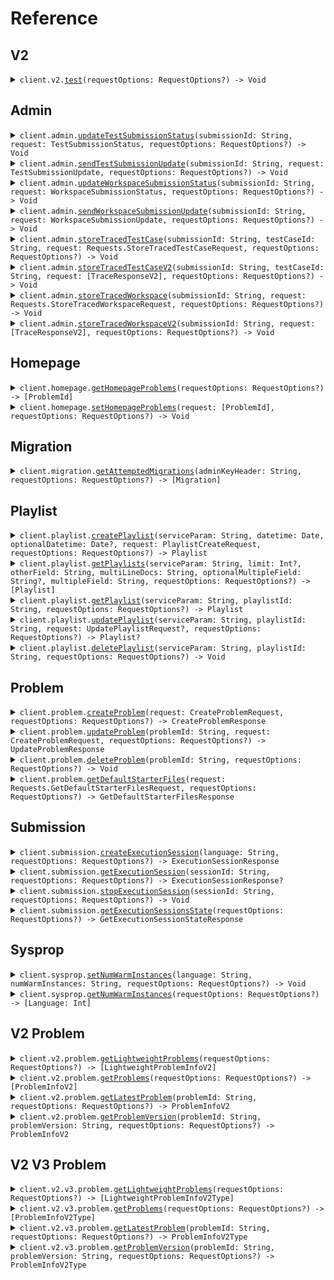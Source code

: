# Reference
## V2
<details><summary><code>client.v2.<a href="/Sources/Resources/V2/V2Client.swift">test</a>(requestOptions: RequestOptions?) -> Void</code></summary>
<dl>
<dd>

#### 🔌 Usage

<dl>
<dd>

<dl>
<dd>

```swift
import Foundation
import Trace

private func main() async throws {
    let client = TraceClient(token: "<token>")

    _ = try await client.v2.test()
}

try await main()
```
</dd>
</dl>
</dd>
</dl>

#### ⚙️ Parameters

<dl>
<dd>

<dl>
<dd>

**requestOptions:** `RequestOptions?` — Additional options for configuring the request, such as custom headers or timeout settings.
    
</dd>
</dl>
</dd>
</dl>


</dd>
</dl>
</details>

## Admin
<details><summary><code>client.admin.<a href="/Sources/Resources/Admin/AdminClient.swift">updateTestSubmissionStatus</a>(submissionId: String, request: TestSubmissionStatus, requestOptions: RequestOptions?) -> Void</code></summary>
<dl>
<dd>

#### 🔌 Usage

<dl>
<dd>

<dl>
<dd>

```swift
import Foundation
import Trace

private func main() async throws {
    let client = TraceClient(token: "<token>")

    _ = try await client.admin.updateTestSubmissionStatus(
        submissionId: UUID(uuidString: "d5e9c84f-c2b2-4bf4-b4b0-7ffd7a9ffc32")!,
        request: TestSubmissionStatus.stopped(
            .init(

            )
        )
    )
}

try await main()
```
</dd>
</dl>
</dd>
</dl>

#### ⚙️ Parameters

<dl>
<dd>

<dl>
<dd>

**submissionId:** `String` 
    
</dd>
</dl>

<dl>
<dd>

**request:** `TestSubmissionStatus` 
    
</dd>
</dl>

<dl>
<dd>

**requestOptions:** `RequestOptions?` — Additional options for configuring the request, such as custom headers or timeout settings.
    
</dd>
</dl>
</dd>
</dl>


</dd>
</dl>
</details>

<details><summary><code>client.admin.<a href="/Sources/Resources/Admin/AdminClient.swift">sendTestSubmissionUpdate</a>(submissionId: String, request: TestSubmissionUpdate, requestOptions: RequestOptions?) -> Void</code></summary>
<dl>
<dd>

#### 🔌 Usage

<dl>
<dd>

<dl>
<dd>

```swift
import Foundation
import Trace

private func main() async throws {
    let client = TraceClient(token: "<token>")

    _ = try await client.admin.sendTestSubmissionUpdate(
        submissionId: UUID(uuidString: "d5e9c84f-c2b2-4bf4-b4b0-7ffd7a9ffc32")!,
        request: TestSubmissionUpdate(
            updateTime: try! Date("2024-01-15T09:30:00Z", strategy: .iso8601),
            updateInfo: TestSubmissionUpdateInfo.running(
                .init(
                    running: 
                )
            )
        )
    )
}

try await main()
```
</dd>
</dl>
</dd>
</dl>

#### ⚙️ Parameters

<dl>
<dd>

<dl>
<dd>

**submissionId:** `String` 
    
</dd>
</dl>

<dl>
<dd>

**request:** `TestSubmissionUpdate` 
    
</dd>
</dl>

<dl>
<dd>

**requestOptions:** `RequestOptions?` — Additional options for configuring the request, such as custom headers or timeout settings.
    
</dd>
</dl>
</dd>
</dl>


</dd>
</dl>
</details>

<details><summary><code>client.admin.<a href="/Sources/Resources/Admin/AdminClient.swift">updateWorkspaceSubmissionStatus</a>(submissionId: String, request: WorkspaceSubmissionStatus, requestOptions: RequestOptions?) -> Void</code></summary>
<dl>
<dd>

#### 🔌 Usage

<dl>
<dd>

<dl>
<dd>

```swift
import Foundation
import Trace

private func main() async throws {
    let client = TraceClient(token: "<token>")

    _ = try await client.admin.updateWorkspaceSubmissionStatus(
        submissionId: UUID(uuidString: "d5e9c84f-c2b2-4bf4-b4b0-7ffd7a9ffc32")!,
        request: WorkspaceSubmissionStatus.stopped(
            .init(

            )
        )
    )
}

try await main()
```
</dd>
</dl>
</dd>
</dl>

#### ⚙️ Parameters

<dl>
<dd>

<dl>
<dd>

**submissionId:** `String` 
    
</dd>
</dl>

<dl>
<dd>

**request:** `WorkspaceSubmissionStatus` 
    
</dd>
</dl>

<dl>
<dd>

**requestOptions:** `RequestOptions?` — Additional options for configuring the request, such as custom headers or timeout settings.
    
</dd>
</dl>
</dd>
</dl>


</dd>
</dl>
</details>

<details><summary><code>client.admin.<a href="/Sources/Resources/Admin/AdminClient.swift">sendWorkspaceSubmissionUpdate</a>(submissionId: String, request: WorkspaceSubmissionUpdate, requestOptions: RequestOptions?) -> Void</code></summary>
<dl>
<dd>

#### 🔌 Usage

<dl>
<dd>

<dl>
<dd>

```swift
import Foundation
import Trace

private func main() async throws {
    let client = TraceClient(token: "<token>")

    _ = try await client.admin.sendWorkspaceSubmissionUpdate(
        submissionId: UUID(uuidString: "d5e9c84f-c2b2-4bf4-b4b0-7ffd7a9ffc32")!,
        request: WorkspaceSubmissionUpdate(
            updateTime: try! Date("2024-01-15T09:30:00Z", strategy: .iso8601),
            updateInfo: WorkspaceSubmissionUpdateInfo.running(
                .init(
                    running: 
                )
            )
        )
    )
}

try await main()
```
</dd>
</dl>
</dd>
</dl>

#### ⚙️ Parameters

<dl>
<dd>

<dl>
<dd>

**submissionId:** `String` 
    
</dd>
</dl>

<dl>
<dd>

**request:** `WorkspaceSubmissionUpdate` 
    
</dd>
</dl>

<dl>
<dd>

**requestOptions:** `RequestOptions?` — Additional options for configuring the request, such as custom headers or timeout settings.
    
</dd>
</dl>
</dd>
</dl>


</dd>
</dl>
</details>

<details><summary><code>client.admin.<a href="/Sources/Resources/Admin/AdminClient.swift">storeTracedTestCase</a>(submissionId: String, testCaseId: String, request: Requests.StoreTracedTestCaseRequest, requestOptions: RequestOptions?) -> Void</code></summary>
<dl>
<dd>

#### 🔌 Usage

<dl>
<dd>

<dl>
<dd>

```swift
import Foundation
import Trace

private func main() async throws {
    let client = TraceClient(token: "<token>")

    _ = try await client.admin.storeTracedTestCase(
        submissionId: UUID(uuidString: "d5e9c84f-c2b2-4bf4-b4b0-7ffd7a9ffc32")!,
        testCaseId: "testCaseId",
        request: .init(
            result: TestCaseResultWithStdout(
                result: TestCaseResult(
                    expectedResult: VariableValue.integerValue(
                        .init(
                            integerValue: 
                        )
                    ),
                    actualResult: ActualResult.value(
                        .init(
                            value: VariableValue.integerValue(
                                .init(
                                    integerValue: 
                                )
                            )
                        )
                    ),
                    passed: true
                ),
                stdout: "stdout"
            ),
            traceResponses: [
                TraceResponse(
                    submissionId: UUID(uuidString: "d5e9c84f-c2b2-4bf4-b4b0-7ffd7a9ffc32")!,
                    lineNumber: 1,
                    returnValue: DebugVariableValue.integerValue(
                        .init(
                            integerValue: 
                        )
                    ),
                    expressionLocation: ExpressionLocation(
                        start: 1,
                        offset: 1
                    ),
                    stack: StackInformation(
                        numStackFrames: 1,
                        topStackFrame: StackFrame(
                            methodName: "methodName",
                            lineNumber: 1,
                            scopes: [
                                Scope(
                                    variables: [
                                        "variables": DebugVariableValue.integerValue(
                                            .init(
                                                integerValue: 
                                            )
                                        )
                                    ]
                                ),
                                Scope(
                                    variables: [
                                        "variables": DebugVariableValue.integerValue(
                                            .init(
                                                integerValue: 
                                            )
                                        )
                                    ]
                                )
                            ]
                        )
                    ),
                    stdout: "stdout"
                ),
                TraceResponse(
                    submissionId: UUID(uuidString: "d5e9c84f-c2b2-4bf4-b4b0-7ffd7a9ffc32")!,
                    lineNumber: 1,
                    returnValue: DebugVariableValue.integerValue(
                        .init(
                            integerValue: 
                        )
                    ),
                    expressionLocation: ExpressionLocation(
                        start: 1,
                        offset: 1
                    ),
                    stack: StackInformation(
                        numStackFrames: 1,
                        topStackFrame: StackFrame(
                            methodName: "methodName",
                            lineNumber: 1,
                            scopes: [
                                Scope(
                                    variables: [
                                        "variables": DebugVariableValue.integerValue(
                                            .init(
                                                integerValue: 
                                            )
                                        )
                                    ]
                                ),
                                Scope(
                                    variables: [
                                        "variables": DebugVariableValue.integerValue(
                                            .init(
                                                integerValue: 
                                            )
                                        )
                                    ]
                                )
                            ]
                        )
                    ),
                    stdout: "stdout"
                )
            ]
        )
    )
}

try await main()
```
</dd>
</dl>
</dd>
</dl>

#### ⚙️ Parameters

<dl>
<dd>

<dl>
<dd>

**submissionId:** `String` 
    
</dd>
</dl>

<dl>
<dd>

**testCaseId:** `String` 
    
</dd>
</dl>

<dl>
<dd>

**request:** `Requests.StoreTracedTestCaseRequest` 
    
</dd>
</dl>

<dl>
<dd>

**requestOptions:** `RequestOptions?` — Additional options for configuring the request, such as custom headers or timeout settings.
    
</dd>
</dl>
</dd>
</dl>


</dd>
</dl>
</details>

<details><summary><code>client.admin.<a href="/Sources/Resources/Admin/AdminClient.swift">storeTracedTestCaseV2</a>(submissionId: String, testCaseId: String, request: [TraceResponseV2], requestOptions: RequestOptions?) -> Void</code></summary>
<dl>
<dd>

#### 🔌 Usage

<dl>
<dd>

<dl>
<dd>

```swift
import Foundation
import Trace

private func main() async throws {
    let client = TraceClient(token: "<token>")

    _ = try await client.admin.storeTracedTestCaseV2(
        submissionId: UUID(uuidString: "d5e9c84f-c2b2-4bf4-b4b0-7ffd7a9ffc32")!,
        testCaseId: "testCaseId",
        request: [
            TraceResponseV2(
                submissionId: UUID(uuidString: "d5e9c84f-c2b2-4bf4-b4b0-7ffd7a9ffc32")!,
                lineNumber: 1,
                file: TracedFile(
                    filename: "filename",
                    directory: "directory"
                ),
                returnValue: DebugVariableValue.integerValue(
                    .init(
                        integerValue: 
                    )
                ),
                expressionLocation: ExpressionLocation(
                    start: 1,
                    offset: 1
                ),
                stack: StackInformation(
                    numStackFrames: 1,
                    topStackFrame: StackFrame(
                        methodName: "methodName",
                        lineNumber: 1,
                        scopes: [
                            Scope(
                                variables: [
                                    "variables": DebugVariableValue.integerValue(
                                        .init(
                                            integerValue: 
                                        )
                                    )
                                ]
                            ),
                            Scope(
                                variables: [
                                    "variables": DebugVariableValue.integerValue(
                                        .init(
                                            integerValue: 
                                        )
                                    )
                                ]
                            )
                        ]
                    )
                ),
                stdout: "stdout"
            ),
            TraceResponseV2(
                submissionId: UUID(uuidString: "d5e9c84f-c2b2-4bf4-b4b0-7ffd7a9ffc32")!,
                lineNumber: 1,
                file: TracedFile(
                    filename: "filename",
                    directory: "directory"
                ),
                returnValue: DebugVariableValue.integerValue(
                    .init(
                        integerValue: 
                    )
                ),
                expressionLocation: ExpressionLocation(
                    start: 1,
                    offset: 1
                ),
                stack: StackInformation(
                    numStackFrames: 1,
                    topStackFrame: StackFrame(
                        methodName: "methodName",
                        lineNumber: 1,
                        scopes: [
                            Scope(
                                variables: [
                                    "variables": DebugVariableValue.integerValue(
                                        .init(
                                            integerValue: 
                                        )
                                    )
                                ]
                            ),
                            Scope(
                                variables: [
                                    "variables": DebugVariableValue.integerValue(
                                        .init(
                                            integerValue: 
                                        )
                                    )
                                ]
                            )
                        ]
                    )
                ),
                stdout: "stdout"
            )
        ]
    )
}

try await main()
```
</dd>
</dl>
</dd>
</dl>

#### ⚙️ Parameters

<dl>
<dd>

<dl>
<dd>

**submissionId:** `String` 
    
</dd>
</dl>

<dl>
<dd>

**testCaseId:** `String` 
    
</dd>
</dl>

<dl>
<dd>

**request:** `[TraceResponseV2]` 
    
</dd>
</dl>

<dl>
<dd>

**requestOptions:** `RequestOptions?` — Additional options for configuring the request, such as custom headers or timeout settings.
    
</dd>
</dl>
</dd>
</dl>


</dd>
</dl>
</details>

<details><summary><code>client.admin.<a href="/Sources/Resources/Admin/AdminClient.swift">storeTracedWorkspace</a>(submissionId: String, request: Requests.StoreTracedWorkspaceRequest, requestOptions: RequestOptions?) -> Void</code></summary>
<dl>
<dd>

#### 🔌 Usage

<dl>
<dd>

<dl>
<dd>

```swift
import Foundation
import Trace

private func main() async throws {
    let client = TraceClient(token: "<token>")

    _ = try await client.admin.storeTracedWorkspace(
        submissionId: UUID(uuidString: "d5e9c84f-c2b2-4bf4-b4b0-7ffd7a9ffc32")!,
        request: .init(
            workspaceRunDetails: WorkspaceRunDetails(
                exceptionV2: ExceptionV2.generic(
                    .init(
                        exceptionType: "exceptionType",
                        exceptionMessage: "exceptionMessage",
                        exceptionStacktrace: "exceptionStacktrace"
                    )
                ),
                exception: ExceptionInfo(
                    exceptionType: "exceptionType",
                    exceptionMessage: "exceptionMessage",
                    exceptionStacktrace: "exceptionStacktrace"
                ),
                stdout: "stdout"
            ),
            traceResponses: [
                TraceResponse(
                    submissionId: UUID(uuidString: "d5e9c84f-c2b2-4bf4-b4b0-7ffd7a9ffc32")!,
                    lineNumber: 1,
                    returnValue: DebugVariableValue.integerValue(
                        .init(
                            integerValue: 
                        )
                    ),
                    expressionLocation: ExpressionLocation(
                        start: 1,
                        offset: 1
                    ),
                    stack: StackInformation(
                        numStackFrames: 1,
                        topStackFrame: StackFrame(
                            methodName: "methodName",
                            lineNumber: 1,
                            scopes: [
                                Scope(
                                    variables: [
                                        "variables": DebugVariableValue.integerValue(
                                            .init(
                                                integerValue: 
                                            )
                                        )
                                    ]
                                ),
                                Scope(
                                    variables: [
                                        "variables": DebugVariableValue.integerValue(
                                            .init(
                                                integerValue: 
                                            )
                                        )
                                    ]
                                )
                            ]
                        )
                    ),
                    stdout: "stdout"
                ),
                TraceResponse(
                    submissionId: UUID(uuidString: "d5e9c84f-c2b2-4bf4-b4b0-7ffd7a9ffc32")!,
                    lineNumber: 1,
                    returnValue: DebugVariableValue.integerValue(
                        .init(
                            integerValue: 
                        )
                    ),
                    expressionLocation: ExpressionLocation(
                        start: 1,
                        offset: 1
                    ),
                    stack: StackInformation(
                        numStackFrames: 1,
                        topStackFrame: StackFrame(
                            methodName: "methodName",
                            lineNumber: 1,
                            scopes: [
                                Scope(
                                    variables: [
                                        "variables": DebugVariableValue.integerValue(
                                            .init(
                                                integerValue: 
                                            )
                                        )
                                    ]
                                ),
                                Scope(
                                    variables: [
                                        "variables": DebugVariableValue.integerValue(
                                            .init(
                                                integerValue: 
                                            )
                                        )
                                    ]
                                )
                            ]
                        )
                    ),
                    stdout: "stdout"
                )
            ]
        )
    )
}

try await main()
```
</dd>
</dl>
</dd>
</dl>

#### ⚙️ Parameters

<dl>
<dd>

<dl>
<dd>

**submissionId:** `String` 
    
</dd>
</dl>

<dl>
<dd>

**request:** `Requests.StoreTracedWorkspaceRequest` 
    
</dd>
</dl>

<dl>
<dd>

**requestOptions:** `RequestOptions?` — Additional options for configuring the request, such as custom headers or timeout settings.
    
</dd>
</dl>
</dd>
</dl>


</dd>
</dl>
</details>

<details><summary><code>client.admin.<a href="/Sources/Resources/Admin/AdminClient.swift">storeTracedWorkspaceV2</a>(submissionId: String, request: [TraceResponseV2], requestOptions: RequestOptions?) -> Void</code></summary>
<dl>
<dd>

#### 🔌 Usage

<dl>
<dd>

<dl>
<dd>

```swift
import Foundation
import Trace

private func main() async throws {
    let client = TraceClient(token: "<token>")

    _ = try await client.admin.storeTracedWorkspaceV2(
        submissionId: UUID(uuidString: "d5e9c84f-c2b2-4bf4-b4b0-7ffd7a9ffc32")!,
        request: [
            TraceResponseV2(
                submissionId: UUID(uuidString: "d5e9c84f-c2b2-4bf4-b4b0-7ffd7a9ffc32")!,
                lineNumber: 1,
                file: TracedFile(
                    filename: "filename",
                    directory: "directory"
                ),
                returnValue: DebugVariableValue.integerValue(
                    .init(
                        integerValue: 
                    )
                ),
                expressionLocation: ExpressionLocation(
                    start: 1,
                    offset: 1
                ),
                stack: StackInformation(
                    numStackFrames: 1,
                    topStackFrame: StackFrame(
                        methodName: "methodName",
                        lineNumber: 1,
                        scopes: [
                            Scope(
                                variables: [
                                    "variables": DebugVariableValue.integerValue(
                                        .init(
                                            integerValue: 
                                        )
                                    )
                                ]
                            ),
                            Scope(
                                variables: [
                                    "variables": DebugVariableValue.integerValue(
                                        .init(
                                            integerValue: 
                                        )
                                    )
                                ]
                            )
                        ]
                    )
                ),
                stdout: "stdout"
            ),
            TraceResponseV2(
                submissionId: UUID(uuidString: "d5e9c84f-c2b2-4bf4-b4b0-7ffd7a9ffc32")!,
                lineNumber: 1,
                file: TracedFile(
                    filename: "filename",
                    directory: "directory"
                ),
                returnValue: DebugVariableValue.integerValue(
                    .init(
                        integerValue: 
                    )
                ),
                expressionLocation: ExpressionLocation(
                    start: 1,
                    offset: 1
                ),
                stack: StackInformation(
                    numStackFrames: 1,
                    topStackFrame: StackFrame(
                        methodName: "methodName",
                        lineNumber: 1,
                        scopes: [
                            Scope(
                                variables: [
                                    "variables": DebugVariableValue.integerValue(
                                        .init(
                                            integerValue: 
                                        )
                                    )
                                ]
                            ),
                            Scope(
                                variables: [
                                    "variables": DebugVariableValue.integerValue(
                                        .init(
                                            integerValue: 
                                        )
                                    )
                                ]
                            )
                        ]
                    )
                ),
                stdout: "stdout"
            )
        ]
    )
}

try await main()
```
</dd>
</dl>
</dd>
</dl>

#### ⚙️ Parameters

<dl>
<dd>

<dl>
<dd>

**submissionId:** `String` 
    
</dd>
</dl>

<dl>
<dd>

**request:** `[TraceResponseV2]` 
    
</dd>
</dl>

<dl>
<dd>

**requestOptions:** `RequestOptions?` — Additional options for configuring the request, such as custom headers or timeout settings.
    
</dd>
</dl>
</dd>
</dl>


</dd>
</dl>
</details>

## Homepage
<details><summary><code>client.homepage.<a href="/Sources/Resources/Homepage/HomepageClient.swift">getHomepageProblems</a>(requestOptions: RequestOptions?) -> [ProblemId]</code></summary>
<dl>
<dd>

#### 🔌 Usage

<dl>
<dd>

<dl>
<dd>

```swift
import Foundation
import Trace

private func main() async throws {
    let client = TraceClient(token: "<token>")

    _ = try await client.homepage.getHomepageProblems()
}

try await main()
```
</dd>
</dl>
</dd>
</dl>

#### ⚙️ Parameters

<dl>
<dd>

<dl>
<dd>

**requestOptions:** `RequestOptions?` — Additional options for configuring the request, such as custom headers or timeout settings.
    
</dd>
</dl>
</dd>
</dl>


</dd>
</dl>
</details>

<details><summary><code>client.homepage.<a href="/Sources/Resources/Homepage/HomepageClient.swift">setHomepageProblems</a>(request: [ProblemId], requestOptions: RequestOptions?) -> Void</code></summary>
<dl>
<dd>

#### 🔌 Usage

<dl>
<dd>

<dl>
<dd>

```swift
import Foundation
import Trace

private func main() async throws {
    let client = TraceClient(token: "<token>")

    _ = try await client.homepage.setHomepageProblems(request: [
        "string",
        "string"
    ])
}

try await main()
```
</dd>
</dl>
</dd>
</dl>

#### ⚙️ Parameters

<dl>
<dd>

<dl>
<dd>

**request:** `[ProblemId]` 
    
</dd>
</dl>

<dl>
<dd>

**requestOptions:** `RequestOptions?` — Additional options for configuring the request, such as custom headers or timeout settings.
    
</dd>
</dl>
</dd>
</dl>


</dd>
</dl>
</details>

## Migration
<details><summary><code>client.migration.<a href="/Sources/Resources/Migration/MigrationClient.swift">getAttemptedMigrations</a>(adminKeyHeader: String, requestOptions: RequestOptions?) -> [Migration]</code></summary>
<dl>
<dd>

#### 🔌 Usage

<dl>
<dd>

<dl>
<dd>

```swift
import Foundation
import Trace

private func main() async throws {
    let client = TraceClient(token: "<token>")

    _ = try await client.migration.getAttemptedMigrations()
}

try await main()
```
</dd>
</dl>
</dd>
</dl>

#### ⚙️ Parameters

<dl>
<dd>

<dl>
<dd>

**adminKeyHeader:** `String` 
    
</dd>
</dl>

<dl>
<dd>

**requestOptions:** `RequestOptions?` — Additional options for configuring the request, such as custom headers or timeout settings.
    
</dd>
</dl>
</dd>
</dl>


</dd>
</dl>
</details>

## Playlist
<details><summary><code>client.playlist.<a href="/Sources/Resources/Playlist/PlaylistClient.swift">createPlaylist</a>(serviceParam: String, datetime: Date, optionalDatetime: Date?, request: PlaylistCreateRequest, requestOptions: RequestOptions?) -> Playlist</code></summary>
<dl>
<dd>

#### 📝 Description

<dl>
<dd>

<dl>
<dd>

Create a new playlist
</dd>
</dl>
</dd>
</dl>

#### 🔌 Usage

<dl>
<dd>

<dl>
<dd>

```swift
import Foundation
import Trace

private func main() async throws {
    let client = TraceClient(token: "<token>")

    _ = try await client.playlist.createPlaylist(
        serviceParam: 1,
        datetime: try! Date("2024-01-15T09:30:00Z", strategy: .iso8601),
        optionalDatetime: try! Date("2024-01-15T09:30:00Z", strategy: .iso8601),
        request: .init(body: PlaylistCreateRequest(
            name: "name",
            problems: [
                "problems",
                "problems"
            ]
        ))
    )
}

try await main()
```
</dd>
</dl>
</dd>
</dl>

#### ⚙️ Parameters

<dl>
<dd>

<dl>
<dd>

**serviceParam:** `String` 
    
</dd>
</dl>

<dl>
<dd>

**datetime:** `Date` 
    
</dd>
</dl>

<dl>
<dd>

**optionalDatetime:** `Date?` 
    
</dd>
</dl>

<dl>
<dd>

**request:** `PlaylistCreateRequest` 
    
</dd>
</dl>

<dl>
<dd>

**requestOptions:** `RequestOptions?` — Additional options for configuring the request, such as custom headers or timeout settings.
    
</dd>
</dl>
</dd>
</dl>


</dd>
</dl>
</details>

<details><summary><code>client.playlist.<a href="/Sources/Resources/Playlist/PlaylistClient.swift">getPlaylists</a>(serviceParam: String, limit: Int?, otherField: String, multiLineDocs: String, optionalMultipleField: String?, multipleField: String, requestOptions: RequestOptions?) -> [Playlist]</code></summary>
<dl>
<dd>

#### 📝 Description

<dl>
<dd>

<dl>
<dd>

Returns the user's playlists
</dd>
</dl>
</dd>
</dl>

#### 🔌 Usage

<dl>
<dd>

<dl>
<dd>

```swift
import Foundation
import Trace

private func main() async throws {
    let client = TraceClient(token: "<token>")

    _ = try await client.playlist.getPlaylists(
        serviceParam: 1,
        limit: 1,
        otherField: "otherField",
        multiLineDocs: "multiLineDocs",
        optionalMultipleField: ,
        multipleField: 
    )
}

try await main()
```
</dd>
</dl>
</dd>
</dl>

#### ⚙️ Parameters

<dl>
<dd>

<dl>
<dd>

**serviceParam:** `String` 
    
</dd>
</dl>

<dl>
<dd>

**limit:** `Int?` 
    
</dd>
</dl>

<dl>
<dd>

**otherField:** `String` — i'm another field
    
</dd>
</dl>

<dl>
<dd>

**multiLineDocs:** `String` 

I'm a multiline
description
    
</dd>
</dl>

<dl>
<dd>

**optionalMultipleField:** `String?` 
    
</dd>
</dl>

<dl>
<dd>

**multipleField:** `String` 
    
</dd>
</dl>

<dl>
<dd>

**requestOptions:** `RequestOptions?` — Additional options for configuring the request, such as custom headers or timeout settings.
    
</dd>
</dl>
</dd>
</dl>


</dd>
</dl>
</details>

<details><summary><code>client.playlist.<a href="/Sources/Resources/Playlist/PlaylistClient.swift">getPlaylist</a>(serviceParam: String, playlistId: String, requestOptions: RequestOptions?) -> Playlist</code></summary>
<dl>
<dd>

#### 📝 Description

<dl>
<dd>

<dl>
<dd>

Returns a playlist
</dd>
</dl>
</dd>
</dl>

#### 🔌 Usage

<dl>
<dd>

<dl>
<dd>

```swift
import Foundation
import Trace

private func main() async throws {
    let client = TraceClient(token: "<token>")

    _ = try await client.playlist.getPlaylist(
        serviceParam: 1,
        playlistId: "playlistId"
    )
}

try await main()
```
</dd>
</dl>
</dd>
</dl>

#### ⚙️ Parameters

<dl>
<dd>

<dl>
<dd>

**serviceParam:** `String` 
    
</dd>
</dl>

<dl>
<dd>

**playlistId:** `String` 
    
</dd>
</dl>

<dl>
<dd>

**requestOptions:** `RequestOptions?` — Additional options for configuring the request, such as custom headers or timeout settings.
    
</dd>
</dl>
</dd>
</dl>


</dd>
</dl>
</details>

<details><summary><code>client.playlist.<a href="/Sources/Resources/Playlist/PlaylistClient.swift">updatePlaylist</a>(serviceParam: String, playlistId: String, request: UpdatePlaylistRequest?, requestOptions: RequestOptions?) -> Playlist?</code></summary>
<dl>
<dd>

#### 📝 Description

<dl>
<dd>

<dl>
<dd>

Updates a playlist
</dd>
</dl>
</dd>
</dl>

#### 🔌 Usage

<dl>
<dd>

<dl>
<dd>

```swift
import Foundation
import Trace

private func main() async throws {
    let client = TraceClient(token: "<token>")

    _ = try await client.playlist.updatePlaylist(
        serviceParam: 1,
        playlistId: "playlistId",
        request: UpdatePlaylistRequest(
            name: "name",
            problems: [
                "problems",
                "problems"
            ]
        )
    )
}

try await main()
```
</dd>
</dl>
</dd>
</dl>

#### ⚙️ Parameters

<dl>
<dd>

<dl>
<dd>

**serviceParam:** `String` 
    
</dd>
</dl>

<dl>
<dd>

**playlistId:** `String` 
    
</dd>
</dl>

<dl>
<dd>

**request:** `UpdatePlaylistRequest?` 
    
</dd>
</dl>

<dl>
<dd>

**requestOptions:** `RequestOptions?` — Additional options for configuring the request, such as custom headers or timeout settings.
    
</dd>
</dl>
</dd>
</dl>


</dd>
</dl>
</details>

<details><summary><code>client.playlist.<a href="/Sources/Resources/Playlist/PlaylistClient.swift">deletePlaylist</a>(serviceParam: String, playlistId: String, requestOptions: RequestOptions?) -> Void</code></summary>
<dl>
<dd>

#### 📝 Description

<dl>
<dd>

<dl>
<dd>

Deletes a playlist
</dd>
</dl>
</dd>
</dl>

#### 🔌 Usage

<dl>
<dd>

<dl>
<dd>

```swift
import Foundation
import Trace

private func main() async throws {
    let client = TraceClient(token: "<token>")

    _ = try await client.playlist.deletePlaylist(
        serviceParam: 1,
        playlistId: "playlist_id"
    )
}

try await main()
```
</dd>
</dl>
</dd>
</dl>

#### ⚙️ Parameters

<dl>
<dd>

<dl>
<dd>

**serviceParam:** `String` 
    
</dd>
</dl>

<dl>
<dd>

**playlistId:** `String` 
    
</dd>
</dl>

<dl>
<dd>

**requestOptions:** `RequestOptions?` — Additional options for configuring the request, such as custom headers or timeout settings.
    
</dd>
</dl>
</dd>
</dl>


</dd>
</dl>
</details>

## Problem
<details><summary><code>client.problem.<a href="/Sources/Resources/Problem/ProblemClient.swift">createProblem</a>(request: CreateProblemRequest, requestOptions: RequestOptions?) -> CreateProblemResponse</code></summary>
<dl>
<dd>

#### 📝 Description

<dl>
<dd>

<dl>
<dd>

Creates a problem
</dd>
</dl>
</dd>
</dl>

#### 🔌 Usage

<dl>
<dd>

<dl>
<dd>

```swift
import Foundation
import Trace

private func main() async throws {
    let client = TraceClient(token: "<token>")

    _ = try await client.problem.createProblem(request: CreateProblemRequest(
        problemName: "problemName",
        problemDescription: ProblemDescription(
            boards: [
                ProblemDescriptionBoard.html(
                    .init(
                        html: 
                    )
                ),
                ProblemDescriptionBoard.html(
                    .init(
                        html: 
                    )
                )
            ]
        ),
        files: [
            .java: ProblemFiles(
                solutionFile: FileInfo(
                    filename: "filename",
                    contents: "contents"
                ),
                readOnlyFiles: [
                    FileInfo(
                        filename: "filename",
                        contents: "contents"
                    ),
                    FileInfo(
                        filename: "filename",
                        contents: "contents"
                    )
                ]
            )
        ],
        inputParams: [
            VariableTypeAndName(
                variableType: VariableType.integerType(
                    .init(

                    )
                ),
                name: "name"
            ),
            VariableTypeAndName(
                variableType: VariableType.integerType(
                    .init(

                    )
                ),
                name: "name"
            )
        ],
        outputType: VariableType.integerType(
            .init(

            )
        ),
        testcases: [
            TestCaseWithExpectedResult(
                testCase: TestCase(
                    id: "id",
                    params: [
                        VariableValue.integerValue(
                            .init(
                                integerValue: 
                            )
                        ),
                        VariableValue.integerValue(
                            .init(
                                integerValue: 
                            )
                        )
                    ]
                ),
                expectedResult: VariableValue.integerValue(
                    .init(
                        integerValue: 
                    )
                )
            ),
            TestCaseWithExpectedResult(
                testCase: TestCase(
                    id: "id",
                    params: [
                        VariableValue.integerValue(
                            .init(
                                integerValue: 
                            )
                        ),
                        VariableValue.integerValue(
                            .init(
                                integerValue: 
                            )
                        )
                    ]
                ),
                expectedResult: VariableValue.integerValue(
                    .init(
                        integerValue: 
                    )
                )
            )
        ],
        methodName: "methodName"
    ))
}

try await main()
```
</dd>
</dl>
</dd>
</dl>

#### ⚙️ Parameters

<dl>
<dd>

<dl>
<dd>

**request:** `CreateProblemRequest` 
    
</dd>
</dl>

<dl>
<dd>

**requestOptions:** `RequestOptions?` — Additional options for configuring the request, such as custom headers or timeout settings.
    
</dd>
</dl>
</dd>
</dl>


</dd>
</dl>
</details>

<details><summary><code>client.problem.<a href="/Sources/Resources/Problem/ProblemClient.swift">updateProblem</a>(problemId: String, request: CreateProblemRequest, requestOptions: RequestOptions?) -> UpdateProblemResponse</code></summary>
<dl>
<dd>

#### 📝 Description

<dl>
<dd>

<dl>
<dd>

Updates a problem
</dd>
</dl>
</dd>
</dl>

#### 🔌 Usage

<dl>
<dd>

<dl>
<dd>

```swift
import Foundation
import Trace

private func main() async throws {
    let client = TraceClient(token: "<token>")

    _ = try await client.problem.updateProblem(
        problemId: "problemId",
        request: CreateProblemRequest(
            problemName: "problemName",
            problemDescription: ProblemDescription(
                boards: [
                    ProblemDescriptionBoard.html(
                        .init(
                            html: 
                        )
                    ),
                    ProblemDescriptionBoard.html(
                        .init(
                            html: 
                        )
                    )
                ]
            ),
            files: [
                .java: ProblemFiles(
                    solutionFile: FileInfo(
                        filename: "filename",
                        contents: "contents"
                    ),
                    readOnlyFiles: [
                        FileInfo(
                            filename: "filename",
                            contents: "contents"
                        ),
                        FileInfo(
                            filename: "filename",
                            contents: "contents"
                        )
                    ]
                )
            ],
            inputParams: [
                VariableTypeAndName(
                    variableType: VariableType.integerType(
                        .init(

                        )
                    ),
                    name: "name"
                ),
                VariableTypeAndName(
                    variableType: VariableType.integerType(
                        .init(

                        )
                    ),
                    name: "name"
                )
            ],
            outputType: VariableType.integerType(
                .init(

                )
            ),
            testcases: [
                TestCaseWithExpectedResult(
                    testCase: TestCase(
                        id: "id",
                        params: [
                            VariableValue.integerValue(
                                .init(
                                    integerValue: 
                                )
                            ),
                            VariableValue.integerValue(
                                .init(
                                    integerValue: 
                                )
                            )
                        ]
                    ),
                    expectedResult: VariableValue.integerValue(
                        .init(
                            integerValue: 
                        )
                    )
                ),
                TestCaseWithExpectedResult(
                    testCase: TestCase(
                        id: "id",
                        params: [
                            VariableValue.integerValue(
                                .init(
                                    integerValue: 
                                )
                            ),
                            VariableValue.integerValue(
                                .init(
                                    integerValue: 
                                )
                            )
                        ]
                    ),
                    expectedResult: VariableValue.integerValue(
                        .init(
                            integerValue: 
                        )
                    )
                )
            ],
            methodName: "methodName"
        )
    )
}

try await main()
```
</dd>
</dl>
</dd>
</dl>

#### ⚙️ Parameters

<dl>
<dd>

<dl>
<dd>

**problemId:** `String` 
    
</dd>
</dl>

<dl>
<dd>

**request:** `CreateProblemRequest` 
    
</dd>
</dl>

<dl>
<dd>

**requestOptions:** `RequestOptions?` — Additional options for configuring the request, such as custom headers or timeout settings.
    
</dd>
</dl>
</dd>
</dl>


</dd>
</dl>
</details>

<details><summary><code>client.problem.<a href="/Sources/Resources/Problem/ProblemClient.swift">deleteProblem</a>(problemId: String, requestOptions: RequestOptions?) -> Void</code></summary>
<dl>
<dd>

#### 📝 Description

<dl>
<dd>

<dl>
<dd>

Soft deletes a problem
</dd>
</dl>
</dd>
</dl>

#### 🔌 Usage

<dl>
<dd>

<dl>
<dd>

```swift
import Foundation
import Trace

private func main() async throws {
    let client = TraceClient(token: "<token>")

    _ = try await client.problem.deleteProblem(problemId: "problemId")
}

try await main()
```
</dd>
</dl>
</dd>
</dl>

#### ⚙️ Parameters

<dl>
<dd>

<dl>
<dd>

**problemId:** `String` 
    
</dd>
</dl>

<dl>
<dd>

**requestOptions:** `RequestOptions?` — Additional options for configuring the request, such as custom headers or timeout settings.
    
</dd>
</dl>
</dd>
</dl>


</dd>
</dl>
</details>

<details><summary><code>client.problem.<a href="/Sources/Resources/Problem/ProblemClient.swift">getDefaultStarterFiles</a>(request: Requests.GetDefaultStarterFilesRequest, requestOptions: RequestOptions?) -> GetDefaultStarterFilesResponse</code></summary>
<dl>
<dd>

#### 📝 Description

<dl>
<dd>

<dl>
<dd>

Returns default starter files for problem
</dd>
</dl>
</dd>
</dl>

#### 🔌 Usage

<dl>
<dd>

<dl>
<dd>

```swift
import Foundation
import Trace

private func main() async throws {
    let client = TraceClient(token: "<token>")

    _ = try await client.problem.getDefaultStarterFiles(request: .init(
        inputParams: [
            VariableTypeAndName(
                variableType: VariableType.integerType(
                    .init(

                    )
                ),
                name: "name"
            ),
            VariableTypeAndName(
                variableType: VariableType.integerType(
                    .init(

                    )
                ),
                name: "name"
            )
        ],
        outputType: VariableType.integerType(
            .init(

            )
        ),
        methodName: "methodName"
    ))
}

try await main()
```
</dd>
</dl>
</dd>
</dl>

#### ⚙️ Parameters

<dl>
<dd>

<dl>
<dd>

**request:** `Requests.GetDefaultStarterFilesRequest` 
    
</dd>
</dl>

<dl>
<dd>

**requestOptions:** `RequestOptions?` — Additional options for configuring the request, such as custom headers or timeout settings.
    
</dd>
</dl>
</dd>
</dl>


</dd>
</dl>
</details>

## Submission
<details><summary><code>client.submission.<a href="/Sources/Resources/Submission/SubmissionClient.swift">createExecutionSession</a>(language: String, requestOptions: RequestOptions?) -> ExecutionSessionResponse</code></summary>
<dl>
<dd>

#### 📝 Description

<dl>
<dd>

<dl>
<dd>

Returns sessionId and execution server URL for session. Spins up server.
</dd>
</dl>
</dd>
</dl>

#### 🔌 Usage

<dl>
<dd>

<dl>
<dd>

```swift
import Foundation
import Trace

private func main() async throws {
    let client = TraceClient(token: "<token>")

    _ = try await client.submission.createExecutionSession(language: .java)
}

try await main()
```
</dd>
</dl>
</dd>
</dl>

#### ⚙️ Parameters

<dl>
<dd>

<dl>
<dd>

**language:** `String` 
    
</dd>
</dl>

<dl>
<dd>

**requestOptions:** `RequestOptions?` — Additional options for configuring the request, such as custom headers or timeout settings.
    
</dd>
</dl>
</dd>
</dl>


</dd>
</dl>
</details>

<details><summary><code>client.submission.<a href="/Sources/Resources/Submission/SubmissionClient.swift">getExecutionSession</a>(sessionId: String, requestOptions: RequestOptions?) -> ExecutionSessionResponse?</code></summary>
<dl>
<dd>

#### 📝 Description

<dl>
<dd>

<dl>
<dd>

Returns execution server URL for session. Returns empty if session isn't registered.
</dd>
</dl>
</dd>
</dl>

#### 🔌 Usage

<dl>
<dd>

<dl>
<dd>

```swift
import Foundation
import Trace

private func main() async throws {
    let client = TraceClient(token: "<token>")

    _ = try await client.submission.getExecutionSession(sessionId: "sessionId")
}

try await main()
```
</dd>
</dl>
</dd>
</dl>

#### ⚙️ Parameters

<dl>
<dd>

<dl>
<dd>

**sessionId:** `String` 
    
</dd>
</dl>

<dl>
<dd>

**requestOptions:** `RequestOptions?` — Additional options for configuring the request, such as custom headers or timeout settings.
    
</dd>
</dl>
</dd>
</dl>


</dd>
</dl>
</details>

<details><summary><code>client.submission.<a href="/Sources/Resources/Submission/SubmissionClient.swift">stopExecutionSession</a>(sessionId: String, requestOptions: RequestOptions?) -> Void</code></summary>
<dl>
<dd>

#### 📝 Description

<dl>
<dd>

<dl>
<dd>

Stops execution session.
</dd>
</dl>
</dd>
</dl>

#### 🔌 Usage

<dl>
<dd>

<dl>
<dd>

```swift
import Foundation
import Trace

private func main() async throws {
    let client = TraceClient(token: "<token>")

    _ = try await client.submission.stopExecutionSession(sessionId: "sessionId")
}

try await main()
```
</dd>
</dl>
</dd>
</dl>

#### ⚙️ Parameters

<dl>
<dd>

<dl>
<dd>

**sessionId:** `String` 
    
</dd>
</dl>

<dl>
<dd>

**requestOptions:** `RequestOptions?` — Additional options for configuring the request, such as custom headers or timeout settings.
    
</dd>
</dl>
</dd>
</dl>


</dd>
</dl>
</details>

<details><summary><code>client.submission.<a href="/Sources/Resources/Submission/SubmissionClient.swift">getExecutionSessionsState</a>(requestOptions: RequestOptions?) -> GetExecutionSessionStateResponse</code></summary>
<dl>
<dd>

#### 🔌 Usage

<dl>
<dd>

<dl>
<dd>

```swift
import Foundation
import Trace

private func main() async throws {
    let client = TraceClient(token: "<token>")

    _ = try await client.submission.getExecutionSessionsState()
}

try await main()
```
</dd>
</dl>
</dd>
</dl>

#### ⚙️ Parameters

<dl>
<dd>

<dl>
<dd>

**requestOptions:** `RequestOptions?` — Additional options for configuring the request, such as custom headers or timeout settings.
    
</dd>
</dl>
</dd>
</dl>


</dd>
</dl>
</details>

## Sysprop
<details><summary><code>client.sysprop.<a href="/Sources/Resources/Sysprop/SyspropClient.swift">setNumWarmInstances</a>(language: String, numWarmInstances: String, requestOptions: RequestOptions?) -> Void</code></summary>
<dl>
<dd>

#### 🔌 Usage

<dl>
<dd>

<dl>
<dd>

```swift
import Foundation
import Trace

private func main() async throws {
    let client = TraceClient(token: "<token>")

    _ = try await client.sysprop.setNumWarmInstances(
        language: .java,
        numWarmInstances: 1
    )
}

try await main()
```
</dd>
</dl>
</dd>
</dl>

#### ⚙️ Parameters

<dl>
<dd>

<dl>
<dd>

**language:** `String` 
    
</dd>
</dl>

<dl>
<dd>

**numWarmInstances:** `String` 
    
</dd>
</dl>

<dl>
<dd>

**requestOptions:** `RequestOptions?` — Additional options for configuring the request, such as custom headers or timeout settings.
    
</dd>
</dl>
</dd>
</dl>


</dd>
</dl>
</details>

<details><summary><code>client.sysprop.<a href="/Sources/Resources/Sysprop/SyspropClient.swift">getNumWarmInstances</a>(requestOptions: RequestOptions?) -> [Language: Int]</code></summary>
<dl>
<dd>

#### 🔌 Usage

<dl>
<dd>

<dl>
<dd>

```swift
import Foundation
import Trace

private func main() async throws {
    let client = TraceClient(token: "<token>")

    _ = try await client.sysprop.getNumWarmInstances()
}

try await main()
```
</dd>
</dl>
</dd>
</dl>

#### ⚙️ Parameters

<dl>
<dd>

<dl>
<dd>

**requestOptions:** `RequestOptions?` — Additional options for configuring the request, such as custom headers or timeout settings.
    
</dd>
</dl>
</dd>
</dl>


</dd>
</dl>
</details>

## V2 Problem
<details><summary><code>client.v2.problem.<a href="/Sources/Resources/V2/Problem/V2ProblemClient.swift">getLightweightProblems</a>(requestOptions: RequestOptions?) -> [LightweightProblemInfoV2]</code></summary>
<dl>
<dd>

#### 📝 Description

<dl>
<dd>

<dl>
<dd>

Returns lightweight versions of all problems
</dd>
</dl>
</dd>
</dl>

#### 🔌 Usage

<dl>
<dd>

<dl>
<dd>

```swift
import Foundation
import Trace

private func main() async throws {
    let client = TraceClient(token: "<token>")

    _ = try await client.v2.problem.getLightweightProblems()
}

try await main()
```
</dd>
</dl>
</dd>
</dl>

#### ⚙️ Parameters

<dl>
<dd>

<dl>
<dd>

**requestOptions:** `RequestOptions?` — Additional options for configuring the request, such as custom headers or timeout settings.
    
</dd>
</dl>
</dd>
</dl>


</dd>
</dl>
</details>

<details><summary><code>client.v2.problem.<a href="/Sources/Resources/V2/Problem/V2ProblemClient.swift">getProblems</a>(requestOptions: RequestOptions?) -> [ProblemInfoV2]</code></summary>
<dl>
<dd>

#### 📝 Description

<dl>
<dd>

<dl>
<dd>

Returns latest versions of all problems
</dd>
</dl>
</dd>
</dl>

#### 🔌 Usage

<dl>
<dd>

<dl>
<dd>

```swift
import Foundation
import Trace

private func main() async throws {
    let client = TraceClient(token: "<token>")

    _ = try await client.v2.problem.getProblems()
}

try await main()
```
</dd>
</dl>
</dd>
</dl>

#### ⚙️ Parameters

<dl>
<dd>

<dl>
<dd>

**requestOptions:** `RequestOptions?` — Additional options for configuring the request, such as custom headers or timeout settings.
    
</dd>
</dl>
</dd>
</dl>


</dd>
</dl>
</details>

<details><summary><code>client.v2.problem.<a href="/Sources/Resources/V2/Problem/V2ProblemClient.swift">getLatestProblem</a>(problemId: String, requestOptions: RequestOptions?) -> ProblemInfoV2</code></summary>
<dl>
<dd>

#### 📝 Description

<dl>
<dd>

<dl>
<dd>

Returns latest version of a problem
</dd>
</dl>
</dd>
</dl>

#### 🔌 Usage

<dl>
<dd>

<dl>
<dd>

```swift
import Foundation
import Trace

private func main() async throws {
    let client = TraceClient(token: "<token>")

    _ = try await client.v2.problem.getLatestProblem(problemId: "problemId")
}

try await main()
```
</dd>
</dl>
</dd>
</dl>

#### ⚙️ Parameters

<dl>
<dd>

<dl>
<dd>

**problemId:** `String` 
    
</dd>
</dl>

<dl>
<dd>

**requestOptions:** `RequestOptions?` — Additional options for configuring the request, such as custom headers or timeout settings.
    
</dd>
</dl>
</dd>
</dl>


</dd>
</dl>
</details>

<details><summary><code>client.v2.problem.<a href="/Sources/Resources/V2/Problem/V2ProblemClient.swift">getProblemVersion</a>(problemId: String, problemVersion: String, requestOptions: RequestOptions?) -> ProblemInfoV2</code></summary>
<dl>
<dd>

#### 📝 Description

<dl>
<dd>

<dl>
<dd>

Returns requested version of a problem
</dd>
</dl>
</dd>
</dl>

#### 🔌 Usage

<dl>
<dd>

<dl>
<dd>

```swift
import Foundation
import Trace

private func main() async throws {
    let client = TraceClient(token: "<token>")

    _ = try await client.v2.problem.getProblemVersion(
        problemId: "problemId",
        problemVersion: 1
    )
}

try await main()
```
</dd>
</dl>
</dd>
</dl>

#### ⚙️ Parameters

<dl>
<dd>

<dl>
<dd>

**problemId:** `String` 
    
</dd>
</dl>

<dl>
<dd>

**problemVersion:** `String` 
    
</dd>
</dl>

<dl>
<dd>

**requestOptions:** `RequestOptions?` — Additional options for configuring the request, such as custom headers or timeout settings.
    
</dd>
</dl>
</dd>
</dl>


</dd>
</dl>
</details>

## V2 V3 Problem
<details><summary><code>client.v2.v3.problem.<a href="/Sources/Resources/V2/V3/Problem/V3ProblemClient.swift">getLightweightProblems</a>(requestOptions: RequestOptions?) -> [LightweightProblemInfoV2Type]</code></summary>
<dl>
<dd>

#### 📝 Description

<dl>
<dd>

<dl>
<dd>

Returns lightweight versions of all problems
</dd>
</dl>
</dd>
</dl>

#### 🔌 Usage

<dl>
<dd>

<dl>
<dd>

```swift
import Foundation
import Trace

private func main() async throws {
    let client = TraceClient(token: "<token>")

    _ = try await client.v2.problem.getLightweightProblems()
}

try await main()
```
</dd>
</dl>
</dd>
</dl>

#### ⚙️ Parameters

<dl>
<dd>

<dl>
<dd>

**requestOptions:** `RequestOptions?` — Additional options for configuring the request, such as custom headers or timeout settings.
    
</dd>
</dl>
</dd>
</dl>


</dd>
</dl>
</details>

<details><summary><code>client.v2.v3.problem.<a href="/Sources/Resources/V2/V3/Problem/V3ProblemClient.swift">getProblems</a>(requestOptions: RequestOptions?) -> [ProblemInfoV2Type]</code></summary>
<dl>
<dd>

#### 📝 Description

<dl>
<dd>

<dl>
<dd>

Returns latest versions of all problems
</dd>
</dl>
</dd>
</dl>

#### 🔌 Usage

<dl>
<dd>

<dl>
<dd>

```swift
import Foundation
import Trace

private func main() async throws {
    let client = TraceClient(token: "<token>")

    _ = try await client.v2.problem.getProblems()
}

try await main()
```
</dd>
</dl>
</dd>
</dl>

#### ⚙️ Parameters

<dl>
<dd>

<dl>
<dd>

**requestOptions:** `RequestOptions?` — Additional options for configuring the request, such as custom headers or timeout settings.
    
</dd>
</dl>
</dd>
</dl>


</dd>
</dl>
</details>

<details><summary><code>client.v2.v3.problem.<a href="/Sources/Resources/V2/V3/Problem/V3ProblemClient.swift">getLatestProblem</a>(problemId: String, requestOptions: RequestOptions?) -> ProblemInfoV2Type</code></summary>
<dl>
<dd>

#### 📝 Description

<dl>
<dd>

<dl>
<dd>

Returns latest version of a problem
</dd>
</dl>
</dd>
</dl>

#### 🔌 Usage

<dl>
<dd>

<dl>
<dd>

```swift
import Foundation
import Trace

private func main() async throws {
    let client = TraceClient(token: "<token>")

    _ = try await client.v2.problem.getLatestProblem(problemId: "problemId")
}

try await main()
```
</dd>
</dl>
</dd>
</dl>

#### ⚙️ Parameters

<dl>
<dd>

<dl>
<dd>

**problemId:** `String` 
    
</dd>
</dl>

<dl>
<dd>

**requestOptions:** `RequestOptions?` — Additional options for configuring the request, such as custom headers or timeout settings.
    
</dd>
</dl>
</dd>
</dl>


</dd>
</dl>
</details>

<details><summary><code>client.v2.v3.problem.<a href="/Sources/Resources/V2/V3/Problem/V3ProblemClient.swift">getProblemVersion</a>(problemId: String, problemVersion: String, requestOptions: RequestOptions?) -> ProblemInfoV2Type</code></summary>
<dl>
<dd>

#### 📝 Description

<dl>
<dd>

<dl>
<dd>

Returns requested version of a problem
</dd>
</dl>
</dd>
</dl>

#### 🔌 Usage

<dl>
<dd>

<dl>
<dd>

```swift
import Foundation
import Trace

private func main() async throws {
    let client = TraceClient(token: "<token>")

    _ = try await client.v2.problem.getProblemVersion(
        problemId: "problemId",
        problemVersion: 1
    )
}

try await main()
```
</dd>
</dl>
</dd>
</dl>

#### ⚙️ Parameters

<dl>
<dd>

<dl>
<dd>

**problemId:** `String` 
    
</dd>
</dl>

<dl>
<dd>

**problemVersion:** `String` 
    
</dd>
</dl>

<dl>
<dd>

**requestOptions:** `RequestOptions?` — Additional options for configuring the request, such as custom headers or timeout settings.
    
</dd>
</dl>
</dd>
</dl>


</dd>
</dl>
</details>
